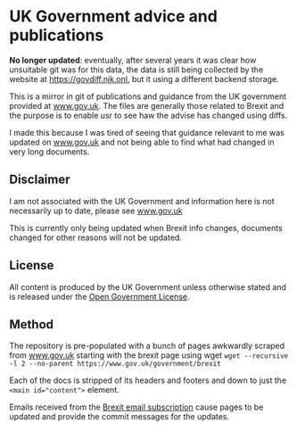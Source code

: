 # UK Government advice and publications

__No longer updated__: eventually, after several years it was clear how unsuitable git was for this data, the data is still being collected by the website at https://govdiff.njk.onl, but it using a different backend storage.

This is a mirror in git of publications and guidance from the UK government provided at www.gov.uk. The files are generally those related to Brexit and the purpose is to enable usr to see haw the advise has changed using diffs.

I made this because I was tired of seeing that guidance relevant to me was updated on www.gov.uk and not being able to find what had changed in very long documents.

## Disclaimer

I am not associated with the UK Government and information here is not necessarily up to date, please see www.gov.uk

This is currently only being updated when Brexit info changes, documents changed for other reasons will not be updated.

## License

All content is produced by the UK Government unless otherwise stated and is released under the [Open Government License](https://www.nationalarchives.gov.uk/doc/open-government-licence/version/3/).

## Method

The repository is pre-populated with a bunch of pages awkwardly scraped from www.gov.uk starting with the brexit page using wget `wget --recursive -l 2 --no-parent https://www.gov.uk/government/brexit`

Each of the docs is stripped of its headers and footers and down to just the `<main id="content">` element.

Emails received from the [Brexit email subscription](https://www.gov.uk/email-signup/?topic=/government/brexit) cause pages to be updated and provide the commit messages for the updates.
